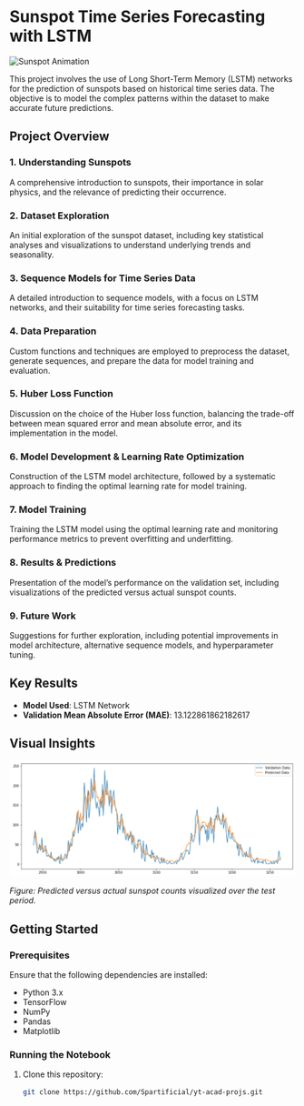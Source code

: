 # Sunspot Time Series Forecasting with LSTM

<img src="http://i.imgur.com/NVN9eOK.gif?1" alt="Sunspot Animation" width="500"/>

This project involves the use of Long Short-Term Memory (LSTM) networks for the prediction of sunspots based on historical time series data. The objective is to model the complex patterns within the dataset to make accurate future predictions.

## Project Overview

### 1. Understanding Sunspots
A comprehensive introduction to sunspots, their importance in solar physics, and the relevance of predicting their occurrence.

### 2. Dataset Exploration
An initial exploration of the sunspot dataset, including key statistical analyses and visualizations to understand underlying trends and seasonality.

### 3. Sequence Models for Time Series Data
A detailed introduction to sequence models, with a focus on LSTM networks, and their suitability for time series forecasting tasks.

### 4. Data Preparation
Custom functions and techniques are employed to preprocess the dataset, generate sequences, and prepare the data for model training and evaluation.

### 5. Huber Loss Function
Discussion on the choice of the Huber loss function, balancing the trade-off between mean squared error and mean absolute error, and its implementation in the model.

### 6. Model Development & Learning Rate Optimization
Construction of the LSTM model architecture, followed by a systematic approach to finding the optimal learning rate for model training.

### 7. Model Training
Training the LSTM model using the optimal learning rate and monitoring performance metrics to prevent overfitting and underfitting.

### 8. Results & Predictions
Presentation of the model’s performance on the validation set, including visualizations of the predicted versus actual sunspot counts.

### 9. Future Work
Suggestions for further exploration, including potential improvements in model architecture, alternative sequence models, and hyperparameter tuning.

## Key Results
- **Model Used**: LSTM Network
- **Validation Mean Absolute Error (MAE)**: 13.122861862182617

## Visual Insights
![Sunspot Prediction Results](https://github.com/Niloy-Aiml34/Sunspots_Prediction/blob/main/predictionVSvalidation.png)

*Figure: Predicted versus actual sunspot counts visualized over the test period.*

## Getting Started

### Prerequisites
Ensure that the following dependencies are installed:
- Python 3.x
- TensorFlow
- NumPy
- Pandas
- Matplotlib

### Running the Notebook
1. Clone this repository:
   ```bash
   git clone https://github.com/Spartificial/yt-acad-projs.git

